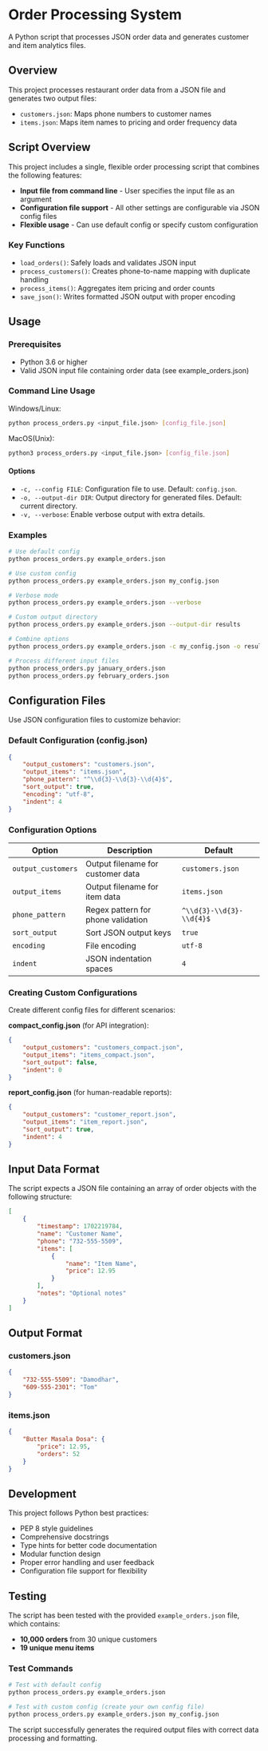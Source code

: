 # Order Processing System

A Python script that processes JSON order data and generates customer and item analytics files.

## Overview

This project processes restaurant order data from a JSON file and generates two output files:

- `customers.json`: Maps phone numbers to customer names
- `items.json`: Maps item names to pricing and order frequency data

## Script Overview

This project includes a single, flexible order processing script that combines the following features:

- **Input file from command line** - User specifies the input file as an argument
- **Configuration file support** - All other settings are configurable via JSON config files
- **Flexible usage** - Can use default config or specify custom configuration

### Key Functions

- `load_orders()`: Safely loads and validates JSON input
- `process_customers()`: Creates phone-to-name mapping with duplicate handling
- `process_items()`: Aggregates item pricing and order counts
- `save_json()`: Writes formatted JSON output with proper encoding

## Usage

### Prerequisites

- Python 3.6 or higher
- Valid JSON input file containing order data (see example_orders.json)

### Command Line Usage

Windows/Linux:

```bash
python process_orders.py <input_file.json> [config_file.json]
```

MacOS(Unix):

```bash
python3 process_orders.py <input_file.json> [config_file.json]
```

#### Options

- `-c, --config FILE`: Configuration file to use. Default: `config.json`.
- `-o, --output-dir DIR`: Output directory for generated files. Default: current directory.
- `-v, --verbose`: Enable verbose output with extra details.

### Examples

```bash
# Use default config
python process_orders.py example_orders.json

# Use custom config
python process_orders.py example_orders.json my_config.json

# Verbose mode
python process_orders.py example_orders.json --verbose

# Custom output directory
python process_orders.py example_orders.json --output-dir results

# Combine options
python process_orders.py example_orders.json -c my_config.json -o results -v

# Process different input files
python process_orders.py january_orders.json
python process_orders.py february_orders.json
```

## Configuration Files

Use JSON configuration files to customize behavior:

### Default Configuration (config.json)

```json
{
	"output_customers": "customers.json",
	"output_items": "items.json",
	"phone_pattern": "^\\d{3}-\\d{3}-\\d{4}$",
	"sort_output": true,
	"encoding": "utf-8",
	"indent": 4
}
```

### Configuration Options

| Option             | Description                        | Default                  |
| ------------------ | ---------------------------------- | ------------------------ |
| `output_customers` | Output filename for customer data  | `customers.json`         |
| `output_items`     | Output filename for item data      | `items.json`             |
| `phone_pattern`    | Regex pattern for phone validation | `^\\d{3}-\\d{3}-\\d{4}$` |
| `sort_output`      | Sort JSON output keys              | `true`                   |
| `encoding`         | File encoding                      | `utf-8`                  |
| `indent`           | JSON indentation spaces            | `4`                      |

### Creating Custom Configurations

Create different config files for different scenarios:

**compact_config.json** (for API integration):

```json
{
	"output_customers": "customers_compact.json",
	"output_items": "items_compact.json",
	"sort_output": false,
	"indent": 0
}
```

**report_config.json** (for human-readable reports):

```json
{
	"output_customers": "customer_report.json",
	"output_items": "item_report.json",
	"sort_output": true,
	"indent": 4
}
```

## Input Data Format

The script expects a JSON file containing an array of order objects with the following structure:

```json
[
	{
		"timestamp": 1702219784,
		"name": "Customer Name",
		"phone": "732-555-5509",
		"items": [
			{
				"name": "Item Name",
				"price": 12.95
			}
		],
		"notes": "Optional notes"
	}
]
```

## Output Format

### customers.json

```json
{
	"732-555-5509": "Damodhar",
	"609-555-2301": "Tom"
}
```

### items.json

```json
{
	"Butter Masala Dosa": {
		"price": 12.95,
		"orders": 52
	}
}
```

## Development

This project follows Python best practices:

- PEP 8 style guidelines
- Comprehensive docstrings
- Type hints for better code documentation
- Modular function design
- Proper error handling and user feedback
- Configuration file support for flexibility

## Testing

The script has been tested with the provided `example_orders.json` file, which contains:

- **10,000 orders** from 30 unique customers
- **19 unique menu items**

### Test Commands

```bash
# Test with default config
python process_orders.py example_orders.json

# Test with custom config (create your own config file)
python process_orders.py example_orders.json my_config.json
```

The script successfully generates the required output files with correct data processing and formatting.
